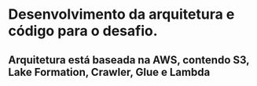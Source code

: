 # Desenvolvimento da arquitetura e código para o desafio.

## Arquitetura está baseada na AWS, contendo S3, Lake Formation, Crawler, Glue e Lambda